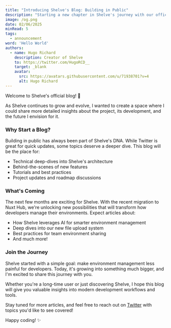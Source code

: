 ```yaml
---
title: "Introducing Shelve's Blog: Building in Public"
description: "Starting a new chapter in Shelve's journey with our official blog, where we'll share insights, updates, and the journey of building a modern developer tool."
image: /og.png
date: 02/06/2025
minRead: 5
tags:
  - announcement
word: 'Hello World'
authors:
  - name: Hugo Richard
    description: Creator of Shelve
    to: https://twitter.com/HugoRCD__
    target: _blank
    avatar:
      src: https://avatars.githubusercontent.com/u/71938701?v=4
      alt: Hugo Richard
---
```


Welcome to Shelve's official blog! 👋

As Shelve continues to grow and evolve, I wanted to create a space where I could share more detailed insights about the project, its development, and the future I envision for it.

### Why Start a Blog?

Building in public has always been part of Shelve's DNA. While Twitter is great for quick updates, some topics deserve a deeper dive. This blog will be the place for:

- Technical deep-dives into Shelve's architecture
- Behind-the-scenes of new features
- Tutorials and best practices
- Project updates and roadmap discussions

### What's Coming

The next few months are exciting for Shelve. With the recent migration to Nuxt Hub, we're unlocking new possibilities that will transform how developers manage their environments. Expect articles about:

- How Shelve leverages AI for smarter environment management
- Deep dives into our new file upload system
- Best practices for team environment sharing
- And much more!

### Join the Journey

Shelve started with a simple goal: make environment management less painful for developers. Today, it's growing into something much bigger, and I'm excited to share this journey with you.

Whether you're a long-time user or just discovering Shelve, I hope this blog will give you valuable insights into modern development workflows and tools.

Stay tuned for more articles, and feel free to reach out on [Twitter](https://twitter.com/HugoRCD__) with topics you'd like to see covered!

Happy coding! ✨

